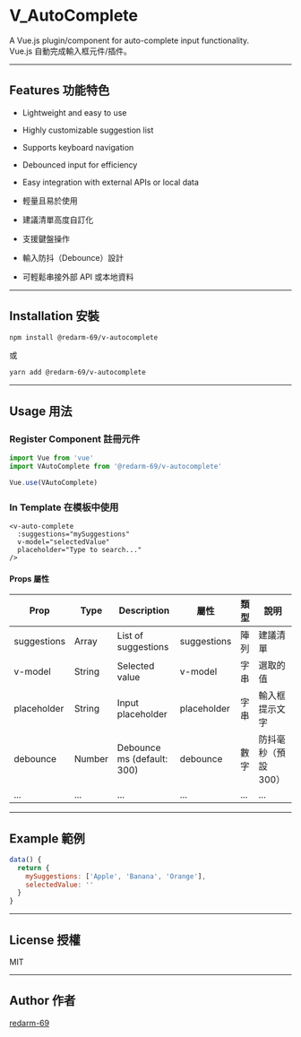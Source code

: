 # V_AutoComplete

A Vue.js plugin/component for auto-complete input functionality.  
Vue.js 自動完成輸入框元件/插件。

---

## Features 功能特色

- Lightweight and easy to use
- Highly customizable suggestion list
- Supports keyboard navigation
- Debounced input for efficiency
- Easy integration with external APIs or local data

- 輕量且易於使用
- 建議清單高度自訂化
- 支援鍵盤操作
- 輸入防抖（Debounce）設計
- 可輕鬆串接外部 API 或本地資料

---

## Installation 安裝

```bash
npm install @redarm-69/v-autocomplete
```

或

```bash
yarn add @redarm-69/v-autocomplete
```

---

## Usage 用法

### Register Component 註冊元件

```javascript
import Vue from 'vue'
import VAutoComplete from '@redarm-69/v-autocomplete'

Vue.use(VAutoComplete)
```

### In Template 在模板中使用

```vue
<v-auto-complete
  :suggestions="mySuggestions"
  v-model="selectedValue"
  placeholder="Type to search..."
/>
```

#### Props 屬性

| Prop           | Type      | Description                   | 屬性        | 類型      | 說明             |
|----------------|-----------|-------------------------------|-------------|-----------|------------------|
| suggestions    | Array     | List of suggestions           | suggestions | 陣列      | 建議清單         |
| v-model        | String    | Selected value                | v-model     | 字串      | 選取的值         |
| placeholder    | String    | Input placeholder             | placeholder | 字串      | 輸入框提示文字   |
| debounce       | Number    | Debounce ms (default: 300)    | debounce    | 數字      | 防抖毫秒（預設300）|
| ...            | ...       | ...                           | ...         | ...       | ...              |

---

## Example 範例

```javascript
data() {
  return {
    mySuggestions: ['Apple', 'Banana', 'Orange'],
    selectedValue: ''
  }
}
```

---

## License 授權

MIT

---

## Author 作者

[redarm-69](https://github.com/redarm-69)
